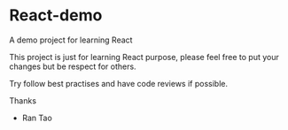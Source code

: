 # React-demo
A demo project for learning React

This project is just for learning React purpose, please feel free to put your changes but be respect for others.

Try follow best practises and have code reviews if possible.

Thanks

- Ran Tao

